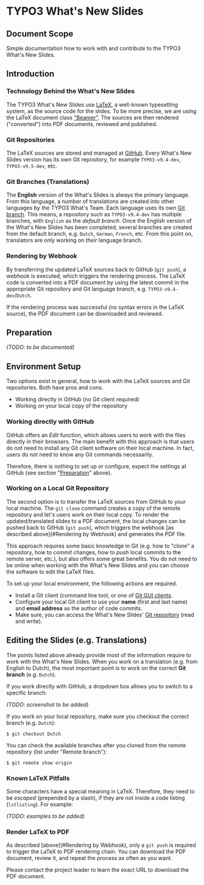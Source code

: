 # TYPO3 What's New Slides

## Document Scope

Simple documentation how to work with and contribute to the TYPO3 What's New Slides.

## Introduction

### Technology Behind the What's New Slides

The TYPO3 What's New Slides use [LaTeX](https://www.latex-project.org/), a well-known typesetting system, as the source code for the slides. To be more precise, we are using the LaTeX document class ["Beamer"](https://bitbucket.org/rivanvx/beamer/wiki/Home). The sources are then rendered ("converted") into PDF documents, reviewed and published.

### Git Repositories

The LaTeX sources are stored and managed at [GitHub](https://github.com/TYPO3-Whats-New/). Every What's New Slides version has its own Git repository, for example `TYPO3-v9.4-dev`, `TYPO3-v9.5-dev`, etc.

### Git Branches (Translations)

The **English** version of the What's Slides is always the primary language. From this language, a number of translations are created into other languages by the TYPO3 What's Team. Each language uses its own [Git branch](https://www.atlassian.com/git/tutorials/using-branches). This means, a repository such as `TYPO3-v9.4-dev` has multiple branches, with `English` as the *default branch*. Once the English version of the What's New Slides has been completed, several branches are created from the default branch, e.g. `Dutch`, `German`, `French`, etc. From this point on, translators are only working on *their* language branch.

### Rendering by Webhook

By transferring the updated LaTeX sources back to GitHub (`git push`), a webhook is executed, which triggers the rendering process. The LaTeX code is converted into a PDF document by using the latest commit in the appropriate Git repository and Git language branch, e.g. `TYPO3-v9.4-dev`/`Dutch`.

If the rendering process was successful (no syntax errors in the LaTeX source), the PDF document can be downloaded and reviewed.

## Preparation

*(TODO: to be documented)*

## Environment Setup

Two options exist in general, how to work with the LaTeX sources and Git repositories. Both have pros and cons.

* Working directly in GitHub (no Git client required)
* Working on your local copy of the repository

### Working directly with GitHub

GitHub offers an _Edit_ function, which allows users to work with the files directly in their browsers. The main benefit with this approach is that users do not need to install any Git client software on their local machine. In fact, users do not need to know any Git commands necessarily.

Therefore, there is nothing to set up or configure, expect the settings at GitHub (see section "[Preparation](#Preparation)" above).

### Working on a Local Git Repository

The second option is to transfer the LaTeX sources from GitHub to your local machine. The `git clone` command creates a copy of the remote repository and let's users work on their local copy. To render the updated/translated slides to a PDF document, the local changes can be pushed back to GitHub (`git push`), which triggers the webhook [as described above](#Rendering by Webhook) and generates the PDF file.

This approach requires some basic knowledge in Git (e.g. how to "clone" a repository, how to _commit_ changes, how to _push_ local commits to the remote server, etc.), but also offers some great benefits. You do not need to be online when working with the What's New Slides and you can choose the software to edit the LaTeX files.

To set up your local environment, the following actions are required.

* Install a Git client (command line tool, or one of [Git GUI clients](https://git-scm.com/downloads/guis).
* Configure your local Git client to use your **name** (first and last name) and **email address** as the author of code commits.
* Make sure, you can access the What's New Slides' [Git repository](https://github.com/TYPO3-Whats-New) (read and write).

## Editing the Slides (e.g. Translations)

The points listed above already provide most of the information require to work with the What's New Slides. When you work on a translation (e.g. from English to Dutch), the most important point is to work on the correct **Git branch** (e.g. `Dutch`).

If you work directly with GitHub, a dropdown box allows you to switch to a specific branch:

*(TODO: screenshot to be added)*

If you work on your local repository, make sure you checkout the correct branch (e.g. `Dutch`):

```
$ git checkout Dutch
```

You can check the available branches after you cloned from the remote repository (list under "Remote branch"):

```
$ git remote show origin
```

### Known LaTeX Pitfalls

Some characters have a special meaning in LaTeX. Therefore, they need to be *escaped* (prepended by a slash), if they are not inside a code listing (`lstlisting`). For example:

*(TODO: examples to be added)*

### Render LaTeX to PDF

As described [above](#Rendering by Webhook), only a `git push` is required to trigger the LaTeX to PDF rendering chain. You can download the PDF document, review it, and repeat the process as often as you want.

Please contact the project leader to learn the exact URL to download the PDF document.
